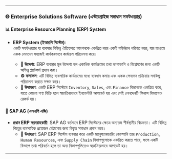 

---

### 🌐 Enterprise Solutions Software (এন্টারপ্রাইজ সমাধান সফটওয়্যার)

#### 📊 Enterprise Resource Planning (ERP) System  
- **ERP System (ইআরপি সিস্টেম)**:  
  একটি সফটওয়্যার যা ব্যবসার বিভিন্ন ঐতিহ্যগত ফাংশনকে একত্রিত করে একটি মডিউলে পরিণত করে, যার মাধ্যমে একক লেনদেন সহজেই কার্যকরভাবে কার্যক্রম পরিচালনা করে।  

  - **🎯 উদ্দেশ্য**: ERP ব্যবস্থার মূল উদ্দেশ্য হল একাধিক কার্যক্রমের তথ্য ভাগাভাগি ও বিশ্লেষণের জন্য একটি অভিন্ন প্ল্যাটফর্ম প্রদান করা।
  - **⚙️ ফলাফল**: এটি বিভিন্ন ব্যবসায়িক কার্যক্রমের মধ্যে ব্যবধান কমায় এবং একক লেনদেন প্রক্রিয়ায় সবকিছু পরিচালনা করতে সক্ষম করে।
  - **📝 উদাহরণ**: একটি ERP সিস্টেমে `Inventory`, `Sales`, এবং `Finance` বিভাগকে একত্রিত করে, যাতে কোনো পণ্য বিক্রি হলে স্বয়ংক্রিয়ভাবে ইনভেন্টরি আপডেট হয় এবং সেই লেনদেনটি ফিনান্স বিভাগেও রেকর্ড হয়।

#### 🏢 SAP AG (এসএপি এজি)  
- **প্রধান ERP সরবরাহকারী**: SAP AG বর্তমানে ERP সিস্টেমের ক্ষেত্রে অন্যতম শীর্ষস্থানীয় বিক্রেতা। এটি বিভিন্ন শিল্পের ব্যবসায়িক প্রয়োজন মেটানোর জন্য বিস্তৃত সমাধান প্রদান করে।
  - **📝 উদাহরণ**: SAP ERP সিস্টেম ব্যবহার করে একটি ম্যানুফ্যাকচারিং কোম্পানি তার `Production`, `Human Resources`, এবং `Supply Chain` বিভাগগুলোকে একত্রিত করতে পারে, ফলে একটি বিভাগে তথ্য পরিবর্তন হলে তা অন্য বিভাগগুলিতেও স্বয়ংক্রিয়ভাবে আপডেট হয়।

---
